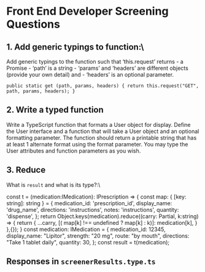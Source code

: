 # Front End Developer Screening Questions


## 1. Add generic typings to function:\
Add generic typings to the function such that ‘this.request’ returns 
    - a Promise 
    - ‘path’ is a string
    - ‘params’ and ‘headers’ are different objects (provide your own detail) and 
    - ‘headers’ is an optional parameter.

`public static get (path, params, headers) {
 return this.request("GET", path, params, headers);
}`


## 2. Write a typed function
Write a TypeScript function that formats a User object for display. Define the User interface and a function that will take a User object and an optional formatting parameter. The function should return a printable string that has at least 1 alternate format using the format parameter. You may type the User attributes and function parameters as you wish.


## 3. Reduce
What is `result` and what is its type?:\

const t = (medication:IMedication): IPrescription => {
    const map: { [key: string]: string } = {
        medication_id: 'prescription_id',
        display_name: 'drug_name',
        directions: 'instructions',
        notes: 'instructions',
        quantity: 'dispense',
    };
    return Object.keys(medication).reduce((carry: Partial<IPrescription>, k:string) => {
        return {
            ...carry,
            [( map[k] !== undefined ? map[k] : k)]: medication[k],
        }
    },{});
}
const medication: IMedication = {
    medication_id: 12345,
    display_name: "Lipitor",
    strength: "20 mg",
    route: "by mouth",
    directions: "Take 1 tablet daily",
    quantity: 30,
};
const result = t(medication);


## Responses in `screenerResults.type.ts`